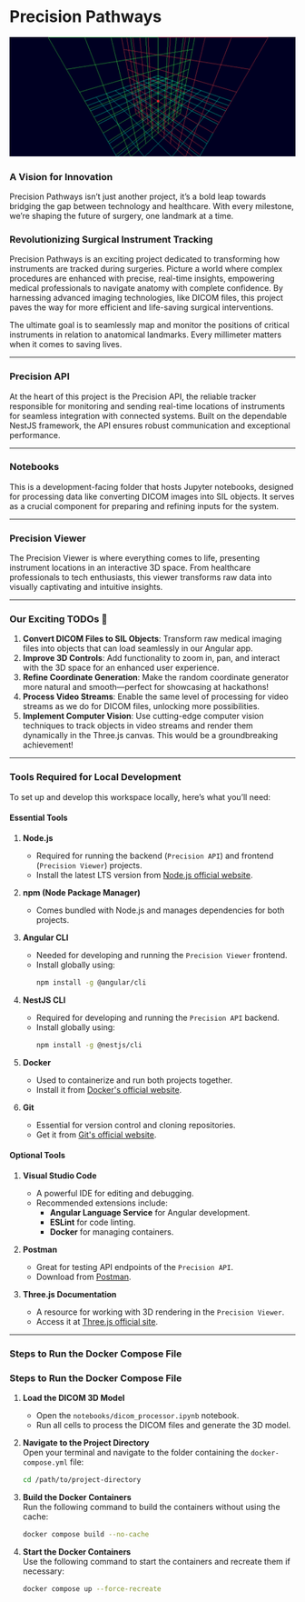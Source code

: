 # **Precision Pathways**

<img src="./precision-pathways.gif" alt="demo">

### **A Vision for Innovation**

Precision Pathways isn’t just another project, it’s a bold leap towards bridging the gap between technology and healthcare. With every milestone, we’re shaping the future of surgery, one landmark at a time.

### **Revolutionizing Surgical Instrument Tracking**

Precision Pathways is an exciting project dedicated to transforming how instruments are tracked during surgeries. Picture a world where complex procedures are enhanced with precise, real-time insights, empowering medical professionals to navigate anatomy with complete confidence. By harnessing advanced imaging technologies, like DICOM files, this project paves the way for more efficient and life-saving surgical interventions.

The ultimate goal is to seamlessly map and monitor the positions of critical instruments in relation to anatomical landmarks. Every millimeter matters when it comes to saving lives.

---

### **Precision API**

At the heart of this project is the Precision API, the reliable tracker responsible for monitoring and sending real-time locations of instruments for seamless integration with connected systems. Built on the dependable NestJS framework, the API ensures robust communication and exceptional performance.

---

### **Notebooks**

This is a development-facing folder that hosts Jupyter notebooks, designed for processing data like converting DICOM images into SIL objects. It serves as a crucial component for preparing and refining inputs for the system.

---

### **Precision Viewer**

The Precision Viewer is where everything comes to life, presenting instrument locations in an interactive 3D space. From healthcare professionals to tech enthusiasts, this viewer transforms raw data into visually captivating and intuitive insights.

---

### **Our Exciting TODOs** 🚀

1. **Convert DICOM Files to SIL Objects**: Transform raw medical imaging files into objects that can load seamlessly in our Angular app.
2. **Improve 3D Controls**: Add functionality to zoom in, pan, and interact with the 3D space for an enhanced user experience.
3. **Refine Coordinate Generation**: Make the random coordinate generator more natural and smooth—perfect for showcasing at hackathons!
4. **Process Video Streams**: Enable the same level of processing for video streams as we do for DICOM files, unlocking more possibilities.
5. **Implement Computer Vision**: Use cutting-edge computer vision techniques to track objects in video streams and render them dynamically in the Three.js canvas. This would be a groundbreaking achievement!

---

### **Tools Required for Local Development**

To set up and develop this workspace locally, here’s what you’ll need:

#### **Essential Tools**
1. **Node.js**  
   - Required for running the backend (`Precision API`) and frontend (`Precision Viewer`) projects.  
   - Install the latest LTS version from [Node.js official website](https://nodejs.org).

2. **npm (Node Package Manager)**  
   - Comes bundled with Node.js and manages dependencies for both projects.

3. **Angular CLI**  
   - Needed for developing and running the `Precision Viewer` frontend.  
   - Install globally using:  
     ```bash
     npm install -g @angular/cli
     ```

4. **NestJS CLI**  
   - Required for developing and running the `Precision API` backend.  
   - Install globally using:  
     ```bash
     npm install -g @nestjs/cli
     ```

5. **Docker**  
   - Used to containerize and run both projects together.  
   - Install it from [Docker's official website](https://www.docker.com).

6. **Git**  
   - Essential for version control and cloning repositories.  
   - Get it from [Git's official website](https://git-scm.com).

#### **Optional Tools**
1. **Visual Studio Code**  
   - A powerful IDE for editing and debugging.  
   - Recommended extensions include:
     - **Angular Language Service** for Angular development.
     - **ESLint** for code linting.
     - **Docker** for managing containers.

2. **Postman**  
   - Great for testing API endpoints of the `Precision API`.  
   - Download from [Postman](https://www.postman.com).

3. **Three.js Documentation**  
   - A resource for working with 3D rendering in the `Precision Viewer`.  
   - Access it at [Three.js official site](https://threejs.org/docs).

---

### **Steps to Run the Docker Compose File**

 ### **Steps to Run the Docker Compose File**

1. **Load the DICOM 3D Model**  
   - Open the `notebooks/dicom_processor.ipynb` notebook.  
   - Run all cells to process the DICOM files and generate the 3D model.

2. **Navigate to the Project Directory**  
   Open your terminal and navigate to the folder containing the `docker-compose.yml` file:
   ```bash
   cd /path/to/project-directory
   ```

3. **Build the Docker Containers**  
   Run the following command to build the containers without using the cache:
   ```bash
   docker compose build --no-cache
   ```

4. **Start the Docker Containers**  
   Use the following command to start the containers and recreate them if necessary:
   ```bash
   docker compose up --force-recreate
   ```